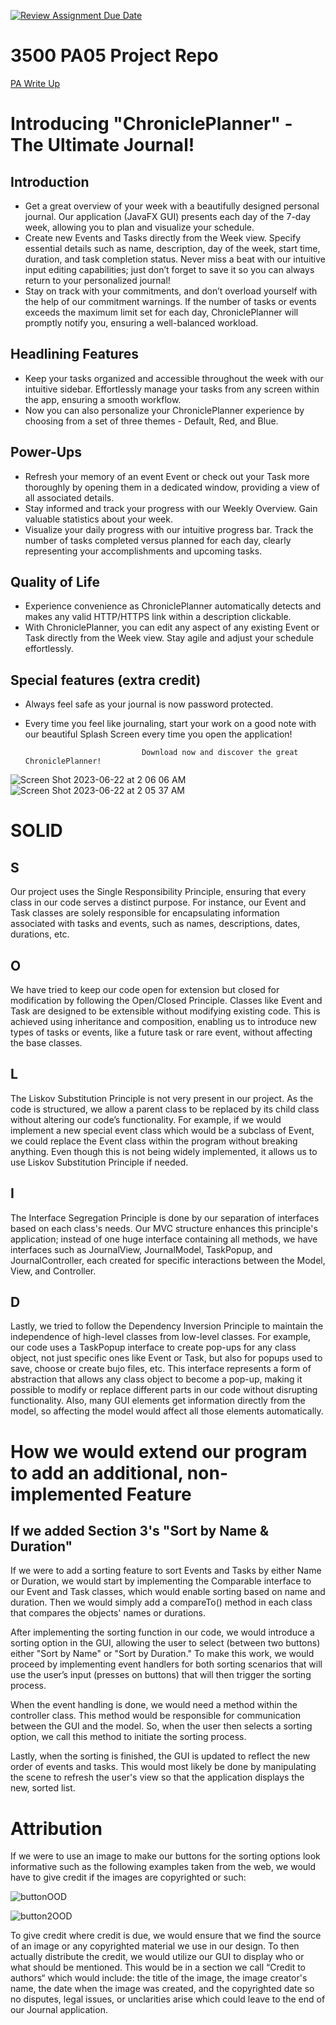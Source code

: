 [![Review Assignment Due Date](https://classroom.github.com/assets/deadline-readme-button-24ddc0f5d75046c5622901739e7c5dd533143b0c8e959d652212380cedb1ea36.svg)](https://classroom.github.com/a/x6ckGcN8)
# 3500 PA05 Project Repo

[PA Write Up](https://markefontenot.notion.site/PA-05-8263d28a81a7473d8372c6579abd6481)



# Introducing "ChroniclePlanner" - The Ultimate Journal!

## Introduction
- Get a great overview of your week with a beautifully designed personal journal. Our application (JavaFX GUI) presents each day of the 7-day week, allowing you to plan and visualize your schedule.
- Create new Events and Tasks directly from the Week view. Specify essential details such as name, description, day of the week, start time, duration, and task completion status. Never miss a beat with our intuitive input editing capabilities; just don’t forget to save it so you can always return to your personalized journal!
- Stay on track with your commitments, and don’t overload yourself with the help of our commitment warnings. If the number of tasks or events exceeds the maximum limit set for each day, ChroniclePlanner will promptly notify you, ensuring a well-balanced workload.

## Headlining Features
- Keep your tasks organized and accessible throughout the week with our intuitive sidebar. Effortlessly manage your tasks from any screen within the app, ensuring a smooth workflow. 
- Now you can also personalize your ChroniclePlanner experience by choosing from a set of three themes - Default, Red, and Blue.

## Power-Ups
- Refresh your memory of an event Event or check out your Task more thoroughly by opening them in a dedicated window, providing a view of all associated details. 
- Stay informed and track your progress with our Weekly Overview. Gain valuable statistics about your week.
- Visualize your daily progress with our intuitive progress bar. Track the number of tasks completed versus planned for each day, clearly representing your accomplishments and upcoming tasks.

## Quality of Life
- Experience convenience as ChroniclePlanner automatically detects and makes any valid HTTP/HTTPS link within a description clickable. 
- With ChroniclePlanner, you can edit any aspect of any existing Event or Task directly from the Week view. Stay agile and adjust your schedule effortlessly.

## Special features (extra credit)
- Always feel safe as your journal is now password protected.
- Every time you feel like journaling, start your work on a good note with our beautiful Splash Screen every time you open the application!

                                Download now and discover the great ChroniclePlanner!
![Screen Shot 2023-06-22 at 2 06 06 AM](https://github.com/CS-3500-OOD/pa05-aoun-worshippers-1/assets/126209831/f2360231-1003-42a9-bd68-f1345144d89d)
![Screen Shot 2023-06-22 at 2 05 37 AM](https://github.com/CS-3500-OOD/pa05-aoun-worshippers-1/assets/126209831/583df3e0-8287-4a02-bfb6-9dcb95a8b8e5)



# SOLID

## S
Our project uses the Single Responsibility Principle, ensuring that every class in our code serves a distinct purpose. For instance, our Event and Task classes are solely responsible for encapsulating information associated with tasks and events, such as names, descriptions, dates, durations, etc. 

## O
We have tried to keep our code open for extension but closed for modification by following the Open/Closed Principle. Classes like Event and Task are designed to be extensible without modifying existing code. This is achieved using inheritance and composition, enabling us to introduce new types of tasks or events, like a future task or rare event, without affecting the base classes.

## L
The Liskov Substitution Principle is not very present in our project. As the code is structured, we allow a parent class to be replaced by its child class without altering our code’s functionality. For example, if we would implement a new special event class which would be a subclass of Event, we could replace the Event class within the program without breaking anything. Even though this is not being widely implemented, it allows us to use Liskov Substitution Principle if needed.

## I
The Interface Segregation Principle is done by our separation of interfaces based on each class's needs. Our MVC structure enhances this principle's application; instead of one huge interface containing all methods, we have interfaces such as JournalView, JournalModel, TaskPopup, and JournalController, each created for specific interactions between the Model, View, and Controller.

## D
Lastly, we tried to follow the Dependency Inversion Principle to maintain the independence of high-level classes from low-level classes. For example, our code uses a TaskPopup interface to create pop-ups for any class object, not just specific ones like Event or Task, but also for popups used to save, choose or create bujo files, etc. This interface represents a form of abstraction that allows any class object to become a pop-up, making it possible to modify or replace different parts in our code without disrupting functionality. Also, many GUI elements get information directly from the model, so affecting the model would affect all those elements automatically.



# How we would extend our program to add an additional, non-implemented Feature

## If we added Section 3's "Sort by Name & Duration"
If we were to add a sorting feature to sort Events and Tasks by either Name or Duration, we would start by implementing the Comparable interface to our Event and Task classes, which would enable sorting based on name and duration. Then we would simply add a compareTo() method in each class that compares the objects' names or durations.

After implementing the sorting function in our code, we would introduce a sorting option in the GUI, allowing the user to select (between two buttons) either "Sort by Name" or "Sort by Duration." To make this work, we would proceed by implementing event handlers for both sorting scenarios that will use the user’s input (presses on buttons) that will then trigger the sorting process.

When the event handling is done, we would need a method within the controller class. This method would be responsible for communication between the GUI and the model. So, when the user then selects a sorting option, we call this method to initiate the sorting process.

Lastly, when the sorting is finished, the GUI is updated to reflect the new order of events and tasks. This would most likely be done by manipulating the scene to refresh the user's view so that the application displays the new, sorted list. 

# Attribution
If we were to use an image to make our buttons for the sorting options look informative such as the following examples taken from the web, we would have to give credit if the images are copyrighted or such:

![buttonOOD](https://github.com/CS-3500-OOD/pa05-aoun-worshippers-1/assets/126209831/eb14249c-4587-4c91-a22a-3f982ac018df) 


![button2OOD](https://github.com/CS-3500-OOD/pa05-aoun-worshippers-1/assets/126209831/0327988c-6585-49fc-806b-6cc91bc76f81)


To give credit where credit is due, we would ensure that we find the source of an image or any copyrighted material we use in our design. To then actually distribute the credit, we would utilize our GUI to display who or what should be mentioned. This would be in a section we call “Credit to authors“ which would include: the title of the image, the image creator's name, the date when the image was created, and the copyrighted date so no disputes, legal issues, or unclarities arise which could leave to the end of our Journal application. 
